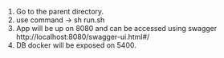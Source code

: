 1) Go to the parent directory.
2) use command -> sh run.sh
3) App will be up on 8080 and can be accessed using swagger http://localhost:8080/swagger-ui.html#/
4) DB docker will be exposed on 5400.
